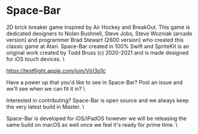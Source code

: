# Space-Bar
2D brick breaker game inspired by Air Hockey and BreakOut. This game is dedicated designers to Nolan Bushnell, Steve Jobs, Steve Wozniak (arcade version) and programmer Brad Stewart (2600 version) who created this classic game at Atari. Space-Bar created in 100% Swift and SpriteKit is an original work created by Todd Bruss (c) 2020-2021 and is made designed for iOS touch devices. \

https://testflight.apple.com/join/VirI3q1c

Have a power up that you'd like to see in Space-Bar? Post an issue and we'll see when we can fit it in? \

Interested in contributing? Space-Bar is open source and we always keep the very latest build in Master. \

Space-Bar is developed for iOS/iPadOS however we will be releasing the same build on macOS as well once we feel it's ready for prime time. \
